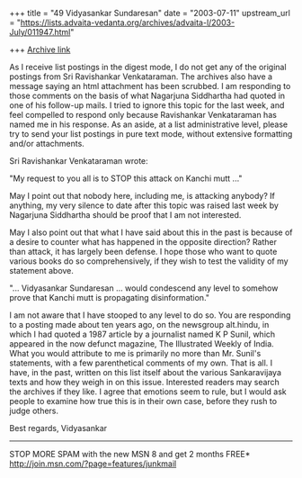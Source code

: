 +++
title = "49 Vidyasankar Sundaresan"
date = "2003-07-11"
upstream_url = "https://lists.advaita-vedanta.org/archives/advaita-l/2003-July/011947.html"

+++
[Archive link](https://lists.advaita-vedanta.org/archives/advaita-l/2003-July/011947.html)


As I receive list postings in the digest mode, I do not get any of the 
original postings from Sri Ravishankar Venkataraman. The archives also have 
a message saying an html attachment has been scrubbed. I am responding to 
those comments on the basis of what Nagarjuna Siddhartha had quoted in one 
of his follow-up mails. I tried to ignore this topic for the last week, and 
feel compelled to respond only because Ravishankar Venkataraman has named me 
in his response. As an aside, at a list administrative level, please try to 
send your list postings in pure text mode, without extensive formatting 
and/or attachments.

Sri Ravishankar Venkataraman wrote:

"My request to you all is to STOP this attack on Kanchi mutt ..."

May I point out that nobody here, including me, is attacking anybody? If 
anything, my very silence to date after this topic was raised last week by 
Nagarjuna Siddhartha should be proof that I am not interested.

May I also point out that what I have said about this in the past is because 
of a desire to counter what has happened in the opposite direction? Rather 
than attack, it has largely been defense. I hope those who want to quote 
various books do so comprehensively, if they wish to test the validity of my 
statement above.

"... Vidyasankar Sundaresan ... would condescend any level to somehow prove 
that Kanchi mutt is propagating disinformation."

I am not aware that I have stooped to any level to do so. You are responding 
to a posting made about ten years ago, on the newsgroup alt.hindu, in which 
I had quoted a 1987 article by a journalist named K P Sunil, which appeared 
in the now defunct magazine, The Illustrated Weekly of India. What you would 
attribute to me is primarily no more than Mr. Sunil's statements, with a few 
parenthetical comments of my own. That is all. I have, in the past, written 
on this list itself about the various Sankaravijaya texts and how they weigh 
in on this issue. Interested readers may search the archives if they like. I 
agree that emotions seem to rule, but I would ask people to examine how true 
this is in their own case, before they rush to judge others.

Best regards,
Vidyasankar

_________________________________________________________________
STOP MORE SPAM with the new MSN 8 and get 2 months FREE*  
http://join.msn.com/?page=features/junkmail

